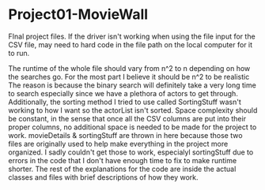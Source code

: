 # Project01-MovieWall
FInal project files. If the driver isn't working when using the file input for the CSV file, may need to hard code in the file path on the local computer for it to run.

The runtime of the whole file should vary from n^2 to n depending on how the searches go. For the most part I believe it should be n^2 to be realistic
The reason is because the binary search will definitely take a very long time to search especially since we have a plethora of actors to get through. 
Additionally, the sorting method I tried to use called SortingStuff wasn't working to how I want so the actorList isn't sorted. 
Space complexity should be constant, in the sense that once all the CSV columns are put into their proper columns, no additional space is needed to be made for the project to work. 
movieDetails & sortingStuff are thrown in here because those two files are originally used to help make everything in the project more organized. 
I sadly couldn't get those to work, especialyl sortingStuff due to errors in the code that I don't have enough time to fix to make runtime shorter. 
The rest of the explanations for the code are inside the actual classes and files with brief descriptions of how they work. 
